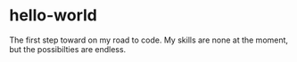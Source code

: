 # hello-world
The first step toward on my road to code.
My skills are none at the moment, but the possibilties are endless.
